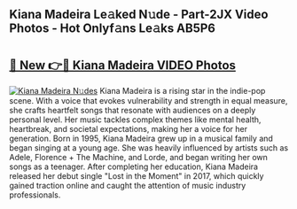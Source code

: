 ## Kiana Madeira Le𝚊ked N𝚞de - Part-2JX Video Photos - Hot Onlyf𝚊ns Le𝚊ks AB5P6

# <h2><a href="http://ab56504.deff.icu/?id=Kiana+Madeira">🔗 New 👉🔴 Kiana Madeira VIDEO Photos</a></h2>

[![Kiana Madeira N𝚞des](https://i.imgur.com/rIISA9y.gif)](http://ab56504.deff.icu/?id=Kiana+Madeira)
Kiana Madeira is a rising star in the indie-pop scene. With a voice that evokes vulnerability and strength in equal measure, she crafts heartfelt songs that resonate with audiences on a deeply personal level. Her music tackles complex themes like mental health, heartbreak, and societal expectations, making her a voice for her generation. Born in 1995, Kiana Madeira grew up in a musical family and began singing at a young age. She was heavily influenced by artists such as Adele, Florence + The Machine, and Lorde, and began writing her own songs as a teenager. After completing her education, Kiana Madeira released her debut single "Lost in the Moment" in 2017, which quickly gained traction online and caught the attention of music industry professionals.
